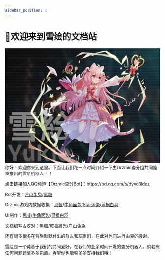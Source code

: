 ```yaml
---
sidebar_position: 1
---
```


# 🌟欢迎来到雪绘的文档站
![雪绘多可爱呀](../src/title.jpg)
你好！欢迎你来到这里。下面让我们花一点时间介绍一下由Orzmic查分组共同隆重推出的雪绘机器人！！

点击链接加入QQ频道【Orzmic查分Bot】：https://pd.qq.com/s/dyvq3ldez

Bot开发：[户山兔兔](https://space.bilibili.com/1333478733)/[黑糖](https://space.bilibili.com/441678288)

Orzmic游戏内数据收集：[思昔](https://space.bilibili.com/518645556)/[牛角面包](https://space.bilibili.com/1372592833)/[Star沐染](https://space.bilibili.com/550984227)/[蓝枫白羽](https://space.bilibili.com/651522136)

UI制作：[思昔](https://space.bilibili.com/518645556)/[牛角面包](https://space.bilibili.com/1372592833)/[蓝枫白羽](https://space.bilibili.com/651522136)

文档编写＆校对：[黑糖](https://space.bilibili.com/441678288)/[乾狐离光](https://space.bilibili.com/454816001)/[户山兔兔](https://space.bilibili.com/1333478733)

还有很多很多在背后默默付出的群友和玩家们，在此对他们进行由衷的感谢。

雪绘是一个纯基于我们的共同爱好，在我们的业余时间开发的查分机器人。倘若有任何问题还请多多包涵。希望你也能够多多支持我们哦！